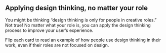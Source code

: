 ## Applying design thinking, no matter your role

You might be thinking “design thinking is only for people in creative roles.” Not true! No matter what your role is, you can apply the design thinking process to improve your user’s experience.

Flip each card to read an example of how people use design thinking in their work, even if their roles are not focused on design.
